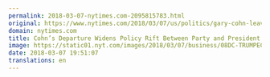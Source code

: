 ```yaml
---
permalink: 2018-03-07-nytimes.com-2095815783.html
original: https://www.nytimes.com/2018/03/07/us/politics/gary-cohn-leaves-white-house-trump.html?partner=rss&amp;emc=rss
domain: nytimes.com
title: Cohn’s Departure Widens Policy Rift Between Party and President
image: https://static01.nyt.com/images/2018/03/07/business/08DC-TRUMPECON1/08DC-TRUMPECON1-mediumThreeByTwo440-v2.jpg
date: 2018-03-07 19:51:07
translations: en
---
```



